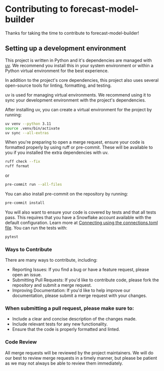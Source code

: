 # Contributing to forecast-model-builder

Thanks for taking the time to contribute to forecast-model-builder!

## Setting up a development environment

This project is written in Python and it's dependencies are managed with
[uv](https://github.com/astral-sh/uv). We recommend you install this in your system
environment or within a Python virtual environment for the best experience.

In addition to the project's core dependencies, this project also uses several
open-source tools for linting, formatting, and testing.

uv is used for managing virtual environments. We recommend using it to sync your
development environment with the project's dependencies.

After installing uv, you can create a virtual environment for the project by
running:

```bash
uv venv --python 3.11
source .venv/bin/activate
uv sync --all-extras
```

When you're preparing to open a merge request, ensure your code is formatted properly
by using ruff or pre-commit. These will be available to you if you installed the extra
dependencies with uv.

```bash
ruff check --fix
ruff format
```

or

```bash
pre-commit run --all-files
```

You can also install pre-commit on the repository by running:

```bash
pre-commit install
```

You will also want to ensure your code is covered by tests and that all tests pass.
This requires that you have a Snowflake account available with the default
configuration. Learn more at
[Connecting using the connections.toml file](https://docs.snowflake.com/en/developer-guide/python-connector/python-connector-connect#connecting-using-the-connections-toml-file).
You can run the tests with:

```bash
pytest
```

### Ways to Contribute

There are many ways to contribute, including:

- Reporting Issues: If you find a bug or have a feature request, please open an issue.
- Submitting Pull Requests: If you'd like to contribute code, please fork the
repository and submit a merge request.
- Improving Documentation: If you'd like to help improve our documentation, please
submit a merge request with your changes.

### When submitting a pull request, please make sure to:

- Include a clear and concise description of the changes made.
- Include relevant tests for any new functionality.
- Ensure that the code is properly formatted and linted.

### Code Review

All merge requests will be reviewed by the project maintainers. We will do our best to
review merge requests in a timely manner, but please be patient as we may not always be
able to review them immediately.
